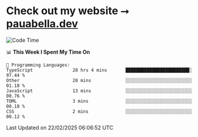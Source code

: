 # Check out my website ⭢ [pauabella.dev](https://pauabella.dev)

<!--START_SECTION:waka-->
![Code Time](http://img.shields.io/badge/Code%20Time-4%2C115%20hrs%2015%20mins-blue)

📊 **This Week I Spent My Time On** 

```text
💬 Programming Languages: 
TypeScript               28 hrs 4 mins       ████████████████████████░   97.44 % 
Other                    20 mins             ░░░░░░░░░░░░░░░░░░░░░░░░░   01.18 % 
JavaScript               13 mins             ░░░░░░░░░░░░░░░░░░░░░░░░░   00.76 % 
TOML                     3 mins              ░░░░░░░░░░░░░░░░░░░░░░░░░   00.18 % 
CSS                      2 mins              ░░░░░░░░░░░░░░░░░░░░░░░░░   00.12 % 
```


 Last Updated on 22/02/2025 06:06:52 UTC
<!--END_SECTION:waka-->
